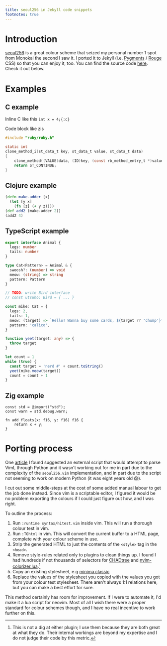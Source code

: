 ```yaml
---
title: seoul256 in Jekyll code snippets
footnotes: true
---
```


# Introduction

[seoul256](https://github.com/junegunn/seoul256.vim) is a great colour scheme
that seized my personal number 1 spot from Monokai the second I saw it. I
ported it to Jekyll (i.e. [Pygments](https://pygments.org) /
[Rouge](http://rouge.jneen.net) CSS) so that you can enjoy it, too. You can
find the source code
[here](https://github.com/jorins/jorins.github.io/blob/main/_sass/minima/skins/seoul256-dark.scss).
Check it out below.

# Examples

## C example

Inline C like this `int x = 4;{:c}`

Code block like zis

```c showLineNumbers
#include "ruby/ruby.h"

static int
clone_method_i(st_data_t key, st_data_t value, st_data_t data)
{
    clone_method((VALUE)data, (ID)key, (const rb_method_entry_t *)value);
    return ST_CONTINUE;
}
```

## Clojure example

```clojure filename="make-adder.clj" /make-adder/
(defn make-adder [x]
  (let [y x]
    (fn [z] (+ y z))))
(def add2 (make-adder 2))
(add2 4)
```

## TypeScript example

```typescript showLineNumbers {6-10} /count/ copy filename="animals.ts"
export interface Animal {
  legs: number
  tails: number
}

type Cat<Pattern> = Animal & {
  swoosh?: (number) => void
  meow: (string) => string
  pattern: Pattern
}

// TODO: write Bird interface
// const utsuho: Bird = { ... }

const mike: Cat = {
  legs: 2,
  tails: 1,
  meow: (target) => `Hello! Wanna buy some cards, ${target ?? 'chump'}?`
  pattern: 'calico',
}

function yeet(target: any) => {
  throw target
}

let count = 1
while (true) {
  const target = 'nerd #' + count.toString()
  yeet(mike.meow(target))
  count = count + 1
}
```

## Zig example

```zig {1, 4-5}
const std = @import("std");
const warn = std.debug.warn;

fn add_floats(x: f16, y: f16) f16 {
    return x + y;
}
```

# Porting process

One
[article](https://www.uraimo.com/2011/09/21/from-vim-theme-to-pygments-css/) I
found suggested an external script that would attempt to parse VimL through
Python and it wasn't working out for me in part due to the complexity of the
`seoul256.vim` implementation, and in part due to the script not seeming to
work on modern Python (it was eight years old :scream:).

I cut out some middle-steps at the cost of some added manual labour to get the
job done instead. Since vim is a scriptable editor, I figured it would be no
problem exporting the colours if I could just figure out how, and I was right.

To outline the process:

1. Run `:runtime syntax/hitest.vim` inside vim. This will run a thorough colour
   test in vim.
2. Run `:TOhtml` in vim. This will convert the current buffer to a HTML page,
   complete with your colour scheme in use.
3. Strip the generated HTML to just the contents of the `<style>` tag in the
   `<head>`.
4. Remove style-rules related only to plugins to clean things up. I found I had
   hundreds if not thousands of selectors for
   [CHADtree](https://github.com/ms-jpq/chadtree) and
   [nvim-colorizer.lua](https://github.com/norcalli/nvim-colorizer.lua).[^not-a-dig]
5. Copy an existing stylesheet, e.g [minima
   classic](https://github.com/jekyll/minima/blob/master/_sass/minima/skins/classic.scss)
6. Replace the values of the stylesheet you copied with the values you got from
   your colour test stylesheet. There aren't always 1:1 relations here, but you
   can make a best effort for sure.

This method certainly has room for improvement. If I were to automate it, I'd
make it a lua script for neovim. Most of all I wish there were a proper
standard for colour schemes though, and I have no real incentive to work
further on this.

[^not-a-dig]: This is not a dig at either plugin; I use them because they are both great at what they do. Their internal workings are beyond my expertise and I do not judge their code by this metric.
